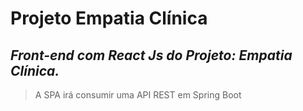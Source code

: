 # Projeto Empatia Clínica
## _Front-end com React Js do Projeto: Empatia Clínica._
> A SPA irá consumir uma API REST em Spring Boot
